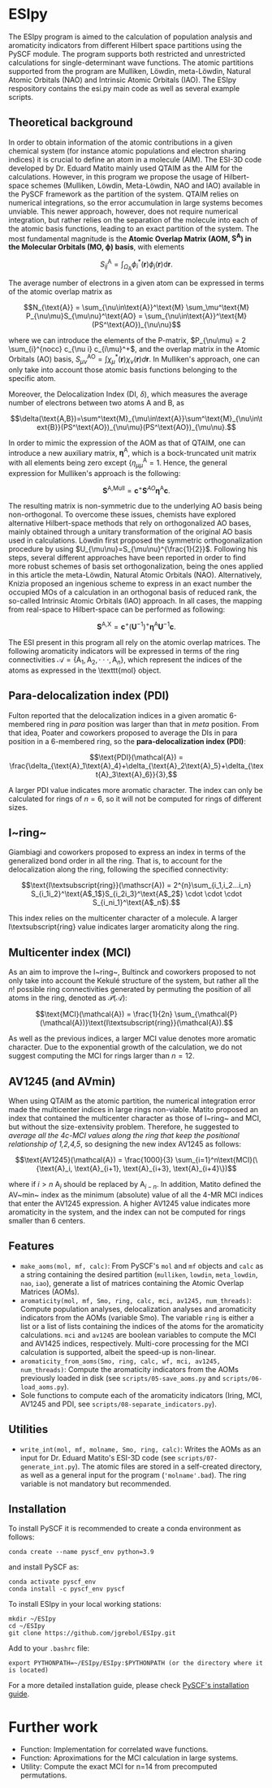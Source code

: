 # ESIpy
The ESIpy program is aimed to the calculation of population analysis and aromaticity indicators from different Hilbert space partitions using the PySCF module. The program supports both restricted and unrestricted calculations for single-determinant wave functions. The atomic partitions supported from the program are Mulliken, Löwdin, meta-Löwdin, Natural Atomic Orbitals (NAO) and Intrinsic Atomic Orbitals (IAO). The ESIpy respository contains the esi.py main code as well as several example scripts. 

## Theoretical background

In order to obtain information of the atomic contributions in a given chemical system (for instance atomic populations and electron sharing indices) it is crucial to define an atom in a molecule (AIM). The ESI-3D code developed by Dr. Eduard Matito mainly used QTAIM as the AIM for the calculations. However, in this program we propose the usage of Hilbert-space schemes (Mulliken, Löwdin, Meta-Löwdin, NAO and IAO) available in the PySCF framework as the partition of the system. QTAIM relies on numerical integrations, so the error accumulation in large systems becomes unviable. This newer approach, however,  does not require numerical integration, but rather relies on the separation of the molecule into each of the atomic basis functions, leading to an exact partition of the system. The most fundamental magnitude is the **Atomic Overlap Matrix (AOM, $\boldsymbol{S}^{\text{A}}$) in the Molecular Orbitals (MO, $\boldsymbol{\phi}$) basis**, with elements

$$S_{ij}^\text{A}=\int_{\Omega_\text{A}}\phi_i^*(\textbf{r})\phi_j(\textbf{r})\text{d}\textbf{r}.$$

The average number of electrons in a given atom can be expressed in terms of the atomic overlap matrix as

$$N_{\text{A}} = \sum_{\nu\in\text{A}}^\text{M} \sum_\mu^\text{M} P_{\nu\mu}S_{\mu\nu}^\text{AO} = \sum_{\nu\in\text{A}}^\text{M} (PS^\text{AO})_{\nu\nu}$$

where we can introduce the elements of the P-matrix, $P_{\nu\mu} = 2 \sum_{i}^{nocc} c_{\nu i} c_{i\mu}^+$, and the overlap matrix in the Atomic Orbitals (AO) basis, $S_{\mu\nu}^\text{AO}=\int\chi_\mu^{*}(\textbf{r}){\chi_\nu}(\textbf{r})d\textbf{r}$. In Mulliken's approach, one can only take into account those atomic basis functions belonging to the specific atom.

Moreover, the Delocalization Index (DI, $\delta$), which measures the average number of electrons between two atoms A and B, as

$$\delta(\text{A,B})=\sum^\text{M}_{\mu\in\text{A}}\sum^\text{M}_{\nu\in\text{B}}(PS^\text{AO})_{\nu\mu}(PS^\text{AO})_{\mu\nu}.$$

In order to mimic the expression of the AOM as that of QTAIM, one can introduce a new auxiliary matrix, $\boldsymbol{\eta}^{\text{A}}$, which is a bock-truncated unit matrix with all elements being zero except {$\eta_{\mu\mu}^\text{A}=1$. Hence, the general expression for Mulliken's approach is the following:

$$\boldsymbol{S}^\text{A,Mull}=\boldsymbol{c}^{+}\boldsymbol{S}^{AO}\boldsymbol{\eta}^\text{A}\boldsymbol{c}.$$

The resulting matrix is non-symmetric due to the underlying AO basis being non-orthogonal. To overcome these issues, chemists have explored alternative Hilbert-space methods that rely on orthogonalized AO bases, mainly obtained through a unitary transformation of the original AO basis used in calculations. Löwdin first proposed the symmetric orthogonalization procedure by using $U_{\mu\nu}=S_{\mu\nu}^{\frac{1}{2}}$. Following his steps, several different approaches have been reported in order to find more robust schemes of basis set orthogonalization, being the ones applied in this article the meta-Löwdin, Natural Atomic Orbitals (NAO). Alternatively, Knizia proposed an ingenious scheme to express in an exact number the occupied MOs of a calculation in an orthogonal basis of reduced rank, the so-called Intrinsic Atomic Orbitals (IAO) approach. In all cases, the mapping from real-space to Hilbert-space can be performed as following:

$$\boldsymbol{S}^\text{A,X}=\boldsymbol{c}^{+}({\boldsymbol{U}}^{-1})^{+}\boldsymbol{\eta}^\text{A}\boldsymbol{U}^{-1}\boldsymbol{c}.$$

The ESI present in this program all rely on the atomic overlap matrices. The following aromaticity indicators will be expressed in terms of the ring connectivities $\mathscr{A}=\{\text{A}_1, \text{A}_2, \cdot\cdot\cdot, \text{A}_n\}$, which represent the indices of the atoms as expressed in the \texttt{mol} object.

## Para-delocalization index (PDI)

Fulton reported that the delocalization indices in a given aromatic 6-membered ring in _para_ position was larger than that in _meta_ position. From that idea, Poater and coworkers proposed to average the DIs in para position in a 6-membered ring, so the **para-delocalization index (PDI)**:

$$\text{PDI}(\mathcal{A}) = \frac{\delta_{\text{A}_1\text{A}_4}+\delta_{\text{A}_2\text{A}_5}+\delta_{\text{A}_3\text{A}_6}}{3},$$

A larger PDI value indicates more aromatic character. The index can only be calculated for rings of $n=6$, so it will not be computed for rings of different sizes.

## I~ring~
Giambiagi and coworkers proposed to express an index in terms of the generalized bond order in all the ring. That is, to account for the delocalization along the ring, following the specified connectivity:

$$\text{I\textsubscript{ring}}(\mathscr{A}) = 2^{n}\sum_{i_1,i_2...i_n} S_{i_1i_2}^\text{A$_1$}S_{i_2i_3}^\text{A$_2$} \cdot \cdot \cdot S_{i_ni_1}^\text{A$_n$}.$$

This index relies on the multicenter character of a molecule. A larger I\textsubscript{ring} value indicates larger aromaticity along the ring.

## Multicenter index (MCI)

As an aim to improve the I~ring~, Bultinck and coworkers proposed to not only take into account the Kekulé structure of the system, but rather all the $n!$ possible ring connectivities generated by permuting the position of all atoms in the ring, denoted as $\mathcal{P}(\mathcal{A})$:

$$\text{MCI}(\mathcal{A}) = \frac{1}{2n} \sum_{\mathcal{P}(\mathcal{A})}\text{I\textsubscript{ring}}(\mathcal{A}).$$

As well as the previous indices, a larger MCI value denotes more aromatic character. Due to the exponential growth of the calculation, we do not suggest computing the MCI for rings larger than $n=12$.

## AV1245 (and AVmin)

When using QTAIM as the atomic partition, the numerical integration error made the multicenter indices in large rings non-viable. Matito proposed an index that contained the multicenter character as those of I~ring~ and MCI, but without the size-extensivity problem. Therefore, he suggested to *average all the $4$c-MCI values along the ring that keep the positional relationship of 1,2,4,5*, so designing the new index AV1245 as follows:

$$\text{AV1245}(\mathcal{A}) = \frac{1000}{3} \sum_{i=1}^n\text{MCI}(\{\text{A}_i, \text{A}_{i+1}, \text{A}_{i+3}, \text{A}_{i+4}\})$$

where if $i>n$ $\text{A}_i$ should be replaced by $\text{A}_{i-n}$. In addition, Matito defined the AV~min~ index as the minimum (absolute) value of all the 4-MR MCI indices that enter the AV1245 expression. A higher AV1245 value indicates more aromaticity in the system, and the index can not be computed for rings smaller than 6 centers.

## Features
- ``make_aoms(mol, mf, calc)``: From PySCF's `mol` and `mf` objects and `calc` as a string containing the desired partition (`mulliken`, `lowdin`, `meta_lowdin`, `nao`, `iao`), generate a list of matrices containing the Atomic Overlap Matrices (AOMs).
- `aromaticity(mol, mf, Smo, ring, calc, mci, av1245, num_threads)`: Compute population analyses, delocalization analyses and aromaticity indicators from the AOMs (variable Smo). The variable `ring` is either a list or a list of lists containing the indices of the atoms for the aromaticity calculations. `mci` and `av1245` are boolean variables to compute the MCI and AV1425 indices, respectively. Multi-core processing for the MCI calculation is supported, albeit the speed-up is non-linear.
- `aromaticity_from_aoms(Smo, ring, calc, wf, mci, av1245, num_threads)`: Compute the aromaticity indicators from the AOMs previously loaded in disk (see `scripts/05-save_aoms.py` and `scripts/06-load_aoms.py`).
- Sole functions to compute each of the aromaticity indicators (Iring, MCI, AV1245 and PDI, see `scripts/08-separate_indicators.py`).

## Utilities
- `write_int(mol, mf, molname, Smo, ring, calc)`: Writes the AOMs as an input for Dr. Eduard Matito's ESI-3D code (see `scripts/07-generate_int.py`). The atomic files are stored in a self-created directory, as well as a general input for the program (`'molname'.bad`). The ring variable is not mandatory but recommended.

## Installation
To install PySCF it is recommended to create a conda environment as follows:
```
conda create --name pyscf_env python=3.9
```
and install PySCF as:
```
conda activate pyscf_env
conda install -c pyscf_env pyscf
```
To install ESIpy in your local working stations:
```
mkdir ~/ESIpy
cd ~/ESIpy
git clone https://github.com/jgrebol/ESIpy.git
```
Add to your ```.bashrc``` file:
```
export PYTHONPATH=~/ESIpy/ESIpy:$PYTHONPATH (or the directory where it is located)
```
For a more detailed installation guide, please check [PySCF's installation guide](https://pyscf.org/install.html).

# Further work
- Function: Implementation for correlated wave functions.
- Function: Aproximations for the MCI calculation in large systems.
- Utility: Compute the exact MCI for n=14 from precomputed permutations.
